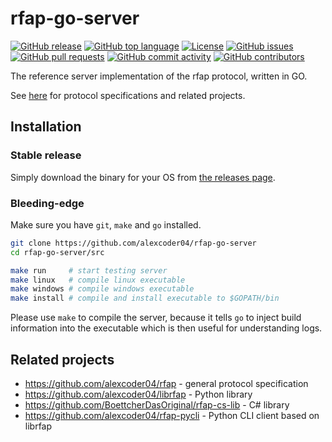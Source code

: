 
# rfap-go-server

[![GitHub release](https://img.shields.io/github/v/release/alexcoder04/rfap-go-server?include_prereleases)](https://github.com/alexcoder04/rfap-go-server/releases/latest)
[![GitHub top language](https://img.shields.io/github/languages/top/alexcoder04/rfap-go-server)](https://github.com/alexcoder04/rfap-go-server/search?l=go)
[![License](https://img.shields.io/github/license/alexcoder04/rfap-go-server)](https://github.com/alexcoder04/rfap-go-server/blob/main/LICENSE)
[![GitHub issues](https://img.shields.io/github/issues/alexcoder04/rfap-go-server)](https://github.com/alexcoder04/rfap-go-server/issues)
[![GitHub pull requests](https://img.shields.io/github/issues-pr/alexcoder04/rfap-go-server)](https://github.com/alexcoder04/rfap-go-server/pulls)
[![GitHub commit activity](https://img.shields.io/github/commit-activity/m/alexcoder04/rfap-go-server)](https://github.com/alexcoder04/rfap-go-server/commits/main)
[![GitHub contributors](https://img.shields.io/github/contributors-anon/alexcoder04/rfap-go-server)](https://github.com/alexcoder04/rfap-go-server/graphs/contributors)

The reference server implementation of the rfap protocol, written in GO.

See [here](#related-projects) for protocol specifications and related projects.

## Installation

### Stable release

Simply download the binary for your OS from [the releases
page](https://github.com/alexcoder04/rfap-go-server/releases/latest).

### Bleeding-edge

Make sure you have `git`, `make` and `go` installed.

```sh
git clone https://github.com/alexcoder04/rfap-go-server
cd rfap-go-server/src

make run     # start testing server
make linux   # compile linux executable
make windows # compile windows executable
make install # compile and install executable to $GOPATH/bin
```

Please use `make` to compile the server, because it tells `go` to inject build
information into the executable which is then useful for understanding logs.

## Related projects

 - https://github.com/alexcoder04/rfap - general protocol specification
 - https://github.com/alexcoder04/librfap - Python library
 - https://github.com/BoettcherDasOriginal/rfap-cs-lib - C# library
 - https://github.com/alexcoder04/rfap-pycli - Python CLI client based on librfap

